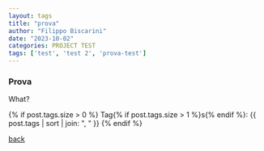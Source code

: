 ```yaml
---
layout: tags
title: "prova"
author: "Filippo Biscarini"
date: "2023-10-02"
categories: PROJECT TEST
tags: ['test', 'test 2', 'prova-test']
---
```


### Prova
What?

{% if post.tags.size > 0 %}
  Tag{% if post.tags.size > 1 %}s{% endif %}:
  {{ post.tags | sort | join: ", " }}
{% endif %}

[back](./)
